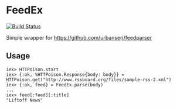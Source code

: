 FeedEx
========
[![Build Status](https://travis-ci.org/vhf/feedex.svg?branch=master)](https://travis-ci.org/vhf/feedex)

Simple wrapper for https://github.com/urbanserj/feedparser

## Usage

```
iex> HTTPoison.start
iex> {:ok, %HTTPoison.Response{body: body}} = HTTPoison.get("http://www.rssboard.org/files/sample-rss-2.xml")
iex> {:ok, feed} = FeedEx.parse(body)
...
iex> feed[:feed][:title]
"Liftoff News"
```
